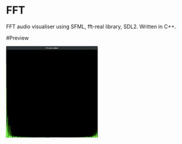 # FFT
FFT audio visualiser using SFML, fft-real library, SDL2. Written in C++.

#Preview

<img src="https://raw.githubusercontent.com/callummarshall9/FFT/master/fft_window.png" width="250" height="250">
